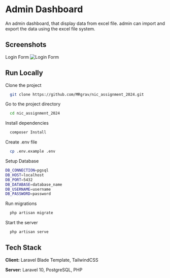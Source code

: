 
# Admin Dashboard

An admin dashboard, that display data from excel file. admin can import and export the data using the excel file system.


## Screenshots

Login Form
![Login Form](https://github.com/MRgrav/nic_assignment_2024/assets/67511840/94e2f8ad-7da2-4af5-9de0-08d2598f24b7)


## Run Locally

Clone the project

```bash
  git clone https://github.com/MRgrav/nic_assignment_2024.git
```

Go to the project directory

```bash
  cd nic_assignment_2024
```

Install dependencies

```bash
  composer Install
```

Create .env file

```bash
  cp .env.example .env
```

Setup Database

```bash
DB_CONNECTION=pgsql
DB_HOST=localhost
DB_PORT=5432
DB_DATABASE=database_name
DB_USERNAME=username
DB_PASSWORD=password
```

Run migrations

```bash
  php artisan migrate
```

Start the server

```bash
  php artisan serve
```
## Tech Stack

**Client:** Laravel Blade Template, TailwindCSS

**Server:** Laravel 10, PostgreSQL, PHP

